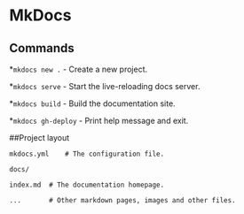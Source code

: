 # MkDocs

## Commands 

*`mkdocs new .` - Create a new project.

*`mkdocs serve` - Start the live-reloading docs server.

*`mkdocs build` - Build the documentation site.

*`mkdocs gh-deploy` - Print help message and exit.

##Project layout

    mkdocs.yml    # The configuration file.

    docs/

    index.md  # The documentation homepage.

    ...       # Other markdown pages, images and other files.

